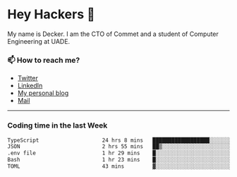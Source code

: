 # Hey Hackers 👋

My name is Decker. I am the CTO of Commet and a student of Computer Engineering at UADE.

### 📫 How to reach me?
- [Twitter](https://x.com/0xDecker) 
- [LinkedIn](https://www.linkedin.com/in/decker-urbano/) 
- [My personal blog](http://decker.sh) 
- [Mail](mailto:me@decker.sh)

---

### Coding time in the last Week

<!--START_SECTION:waka-->

```txt
TypeScript                    24 hrs 8 mins   ██████████████████░░░░░░░   71.76 %
JSON                          2 hrs 55 mins   ██▒░░░░░░░░░░░░░░░░░░░░░░   08.70 %
.env file                     1 hr 29 mins    █░░░░░░░░░░░░░░░░░░░░░░░░   04.44 %
Bash                          1 hr 23 mins    █░░░░░░░░░░░░░░░░░░░░░░░░   04.14 %
TOML                          43 mins         ▓░░░░░░░░░░░░░░░░░░░░░░░░   02.18 %
```

<!--END_SECTION:waka-->
